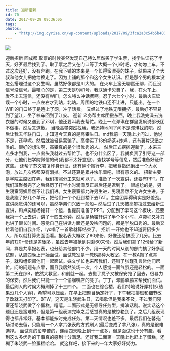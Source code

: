 ```yaml
---
title: 迎新招新
id: 70
date: 2017-09-29 09:36:05
tags:
photos:
    - "http://img.cyrise.cn/wp-content/uploads/2017/09/3fca2a3c54b5b403.jpg"
---
```

![](http://img.cyrise.cn/wp-content/uploads/2017/09/3fca2a3c54b5b403.jpg)

迎新招新
回成都
取票的时候突然发现自己特么居然买了学生票，找学生证花了半天，好歹最后找到了。取了票之后又在门口等了大概一个小时吧，才匆匆上车。不过这次还好，没有奔跑。在我下铺的本来是一个长得蛮漂亮的妹子，结果来了个大叔和他女儿把他给换走了。因为上铺的那个和这个女生认识。但是那个男的根本没怎么搭理过这个女生啊。虽然好像都是川大的。
在火车上蛮无聊蛮无聊，而且没信号没信号。最糟心的是，第二天是9月1号，我联通卡欠费了。我，在火车上，发不出去短信，还没有WiFi，怎么特么冲话费啊。忍了六七个小时，最后火车延误一个小时，一点左右才到站，北站。周围的地铁口还不让进，只能出。在一个WiFi的门口终于是连上了网，冲了话费。
又经过了地铁无限拥挤，最后好不容易到了望江，坐了校车回到了江安。
迎新
义务帮主席团搬东西，晚上我洗完澡去洗衣服的时候又遇到了邓琪，他还要叫我去帮忙。晚上一点邓琪在群里发飙说部长团不做事，然后又道歉。
当晚高攀突然找我，我还特地问了问不是邓琪找的吧。然后让我去华联门口，才知道今天真的是高攀生日。md我前一天晚上才问过，他说不是，还早呢。然后就被轻易蒙骗了。高攀买了13份奶茶+炸鸡，还有薯片汉堡之类的。很好的想法啊，高攀真的是个很优秀的人。
然后正式摆摊迎新了，本来三点多才到我，一点出头我就过去帮忙了。也不分什么区了，我就负责了引导这一部分，让他们扫学院微信的码(我都不太好意思)，查找学号等信息，然后准备好证件这些。
还帮了苏文君复印身份证，还有俩个搬行李，把我食指还磨出一个大水泡，放过几次脓都没有消掉。不过还算是累并快乐着吧，很有意义的。
招新主要是学院主席团在弄，我们按照分工来就可以了。准备了一次宣讲，还要有PPT。在我们班聚餐完了之后经历了打半小时滴滴反正最后还是迟到了。
很尴尬的是，男生寝室阿姨居然不让我们进。女生寝室都允许男生进，男寝居然不允许女生进。于是我跑了好几个单元，把他们一个个赶到楼下去TAT。主席团弄得确实是好差劲。宣讲感觉讲的还可以，虽然学弟们兴致一般般~
然后过了几天被高攀拉过去给新生宣讲，和卢奕程杨铭轩一个组，也提前准备了PPT。分配到了学习这个板块，还要我第一个上去讲，讲了十四五分钟。然后是杨铭轩讲了半个多小时，卢奕程又补刀也讲了很长时间。感觉自己在讲话方面还是没啥问题的，都是学脱口秀的。最后又拉着他们自我介绍，lyc唱了一首歌就算结束了。
招新
一开始也不知道要招多少人，所以就打算先面面看。报名表大概收了80来份，好像还给搞丢了几分。比去年的120+份还是差很多，虽然去年被抢到只剩60来份。然后我们拿了12份给了新闻，算是共享报名表，也分给其他部门不少。用一天的时间从别的部门搞了好多面试题，从周四晚上开始面试。面试教室是一教B那种大教室，在一教A搬了点凳子，就和组织部他们一起面试。姝文学长也来帮我们，还叫了张瑾孔言哲他们帮忙。问的问题有点呆，而且我居然笑场一次。个人感觉一面气氛还是轻松的。一面第二天在综B，依然大教室，和创就一起。去搬了凳子又被保安抢了回去，很暴力的保安。然后我们只能一个一个偷咖啡店的凳子。丁丁，邓鹏单鹏来帮我们面试。最后刷人的时候大概刷掉了十三四个。
二面也在综合楼，我们特地说好穿衬衫(结果没几个人穿)，希望可以压面。在早上把题目确定好了，下午我把排班和细节改了改就去打印了。BTW，这天是朱晓武生日，去唱歌但是我来不及，不过我们寝室还帮晓武做了个蛋糕，嘻嘻。二面形式是无领导任务型，排演话剧。说实话这个题目还是蛮难的，但是第一组表演完毕之后感觉真的是被惊艳到了。之后几组表现得也都非常好，基本都能按时完成任务。第二天情况也差不多。最后我们在馨苑广场讨论去留，只能用一个人拿六张表的方式刷人(最后变成了拿八张)，真的是很难选择。
面试真的蛮辛苦的，连续四天晚上到十一点多，但是面试也十分有趣，看到这么多优秀的干事真的感到十分满足。还好我二面第一天晚上也赶上了蛋糕，还糊了朱晓武一脸蛋糕哈哈。
就这样吧，接下来的一年大家好好努力。